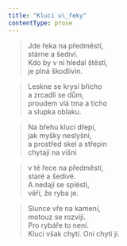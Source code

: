 ```yaml
---
title: "Kluci u\_řeky"
contentType: prose
---
```


> Jde řeka na předměstí,  
> stárne a šediví.  
> Kdo by v ní hledal štěstí,  
> je plná škodlivin.

  

> Leskne se krysí břicho  
> a zrcadlí se dům,  
> proudem vlá tma a ticho  
> a slupka oblaku.

  

> Na břehu kluci dřepí,  
> jak myšky neslyšní,  
> a prostřed skel a střepin  
> chytají na višni

  

> v té řece na předměstí,  
> staré a šedivé.  
> A nedají se splésti,  
> věří, že ryba je.

  

> Slunce vře na kamení,  
> motouz se rozvíjí.  
> Pro rybáře to není.  
> Kluci však chytí. Oni chytí ji.
